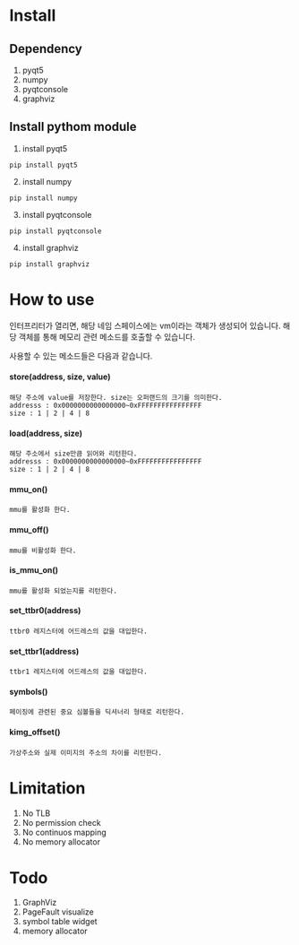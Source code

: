 # Install
## Dependency

1. pyqt5
2. numpy
3. pyqtconsole
4. graphviz

## Install pythom module

1. install pyqt5
```
pip install pyqt5
```
2. install numpy
```
pip install numpy
```
3. install pyqtconsole
```
pip install pyqtconsole
```
4. install graphviz
```
pip install graphviz
```

# How to use
인터프리터가 열리면, 해당 네임 스페이스에는 vm이라는 객체가 생성되어 있습니다.
해당 객체를 통해 메모리 관련 메소드를 호출할 수 있습니다.

사용할 수 있는 메소드들은 다음과 같습니다.

#### store(address, size, value)
```
해당 주소에 value를 저장한다. size는 오퍼랜드의 크기를 의미한다.
addresss : 0x0000000000000000~0xFFFFFFFFFFFFFFFF
size : 1 | 2 | 4 | 8
```
#### load(address, size)
```
해당 주소에서 size만큼 읽어와 리턴한다.
addresss : 0x0000000000000000~0xFFFFFFFFFFFFFFFF
size : 1 | 2 | 4 | 8
```
#### mmu_on()
```
mmu를 활성화 한다.
```
#### mmu_off()
```
mmu를 비활성화 한다.
```
#### is_mmu_on()
```
mmu를 활성화 되었는지를 리턴한다.
```
#### set_ttbr0(address)
```
ttbr0 레지스터에 어드레스의 값을 대입한다.
```
#### set_ttbr1(address)
```
ttbr1 레지스터에 어드레스의 값을 대입한다.
```
#### symbols()
```
페이징에 관련된 중요 심볼들을 딕셔너리 형태로 리턴한다.
```
#### kimg_offset()
```
가상주소와 실제 이미지의 주소의 차이를 리턴한다.
```

# Limitation
1. No TLB
2. No permission check
3. No continuos mapping
4. No memory allocator

# Todo

1. GraphViz
2. PageFault visualize
3. symbol table widget
3. memory allocator
